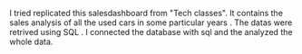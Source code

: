 I tried replicated this salesdashboard from "Tech classes".
It contains the sales analysis of all the used cars in some particular years . The datas were retrived using SQL .
I connected the database with sql and the analyzed the whole data.

